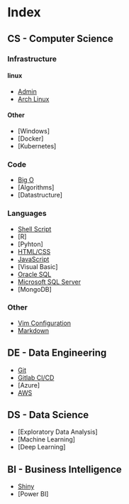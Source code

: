 # Index

## CS - Computer Science

### Infrastructure

#### linux

* [Admin](pages/cs/linux.html)
* [Arch Linux](pages/cs/archlinux.html)
 
#### Other

* [Windows]
* [Docker]
* [Kubernetes]

### Code

* [Big O](pages/cs/bigo.html)
* [Algorithms]
* [Datastructure]

### Languages

* [Shell Script](pages/cs/shellscript.md)
* [R]
* [Pyhton]
* [HTML/CSS](pages/cs/html.md)
* [JavaScript](pages/cs/js.md)
* [Visual Basic]
* [Oracle SQL](pages/cs/oraclesql.md)
* [Microsoft SQL Server](pages/cs/mssql.md)
* [MongoDB]

### Other

* [Vim Configuration](pages/cs/vim.md)
* [Markdown](pages/cs/md.md)

## DE - Data Engineering

* [Git](pages/de/git.md)
* [Gitlab CI/CD](pages/de/gitlab_cicd.md)
* [Azure]
* [AWS](pages/de/aws.md)

## DS - Data Science

* [Exploratory Data Analysis]
* [Machine Learning]
* [Deep Learning]

## BI - Business Intelligence

* [Shiny](pages/bi/shiny.md)
* [Power BI]

